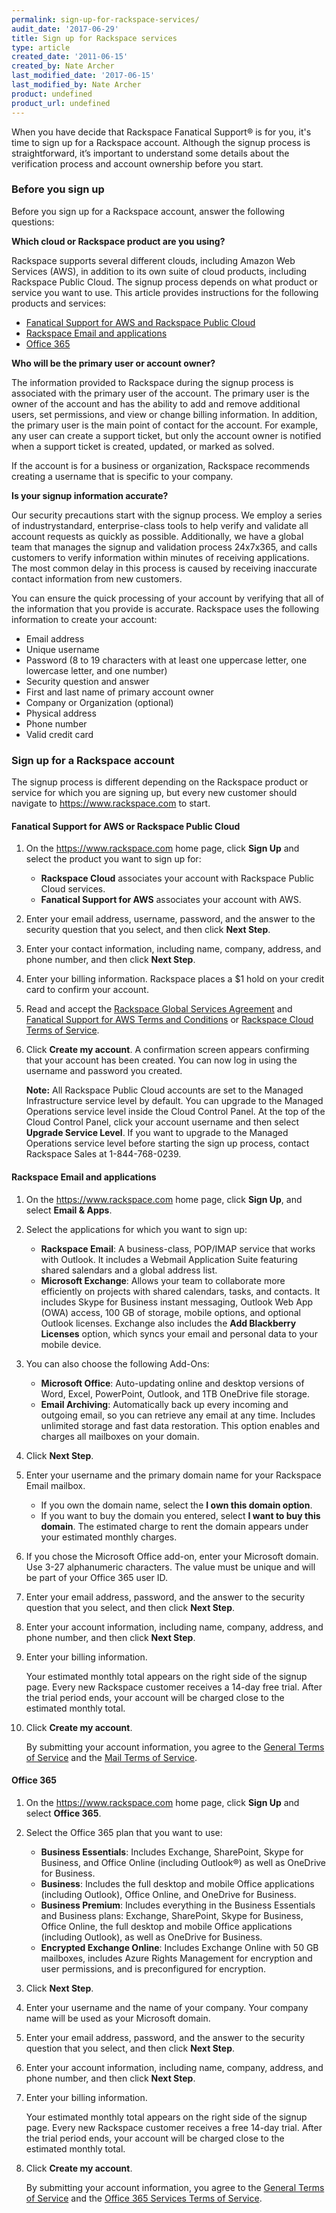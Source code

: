 ```yaml
---
permalink: sign-up-for-rackspace-services/
audit_date: '2017-06-29'
title: Sign up for Rackspace services
type: article
created_date: '2011-06-15'
created_by: Nate Archer
last_modified_date: '2017-06-15'
last_modified_by: Nate Archer
product: undefined
product_url: undefined
---
```


When you have decide that Rackspace Fanatical Support&reg;  is for you, it's time to sign up for a Rackspace account. Although the signup process is straightforward, it’s important to understand some details about the verification process and account ownership before you start.

### Before you sign up

Before you sign up for a Rackspace account, answer the following questions:

**Which cloud or Rackspace product are you using?**

Rackspace supports several different clouds, including Amazon Web Services (AWS), in
addition to its own suite of cloud products, including Rackspace Public Cloud. The
signup process depends on what product or service you want to use. This article
provides instructions for the following products and services:

-	[Fanatical Support for AWS and Rackspace Public Cloud](#fanatical-support-for-aws-or-rackspace-public-cloud)
-	[Rackspace Email and applications](#rackspace-email-and-applications)
-	[Office 365](#office-365)

**Who will be the primary user or account owner?**

The information provided to Rackspace during the signup process is associated with the
primary user of the account. The primary user is the owner of the account and has the
ability to add and remove additional users, set permissions, and view or change billing
information. In addition, the primary user is the main point of contact for the account.
For example, any user can create a support ticket, but only the account owner is notified
when a support ticket is created, updated, or marked as solved.

If the account is for a business or organization, Rackspace recommends creating a username that is specific to your company.

**Is your signup information accurate?**

Our security precautions start with the signup process. We employ a series of industrystandard,
enterprise-class tools to help verify and validate all account requests as quickly
as possible. Additionally, we have a global team that manages the signup and validation process 24x7x365, and calls customers to verify information within minutes of receiving applications. The most common delay in this process is caused by receiving inaccurate contact information from new customers.

You can ensure the quick processing of your account by verifying that all of the
information that you provide is accurate. Rackspace uses the following information to
create your account:

- Email address
- Unique username 
- Password (8 to 19 characters with at least one uppercase letter, one lowercase letter, and one number)
- Security question and answer
- First and last name of primary account owner
- Company or Organization (optional)
- Physical address
- Phone number
- Valid credit card


### Sign up for a Rackspace account

The signup process is different depending on the Rackspace product or service for which you are signing up, but every new customer should navigate to https://www.rackspace.com to start.

#### Fanatical Support for AWS or Rackspace Public Cloud

1. On the https://www.rackspace.com home page, click **Sign Up** and select the product you want to sign up for: 

   - **Rackspace Cloud** associates your account with Rackspace Public Cloud services. 
   - **Fanatical Support for AWS** associates your account with AWS.
   
2. Enter your email address, username, password, and the answer to the security question that you select, and then click **Next Step**.
3. Enter your contact information, including name, company, address, and phone number, and then click **Next Step**.
4. Enter your billing information. Rackspace places a $1 hold on your credit card to confirm your account.
5. Read and accept the [Rackspace Global Services Agreement](https://www.rackspace.com/information/legal/GSA) and [Fanatical Support for AWS Terms and Conditions](https://www.rackspace.com/information/legal/awssupport) or [Rackspace Cloud Terms of Service](https://www.rackspace.com/information/legal/cloud/tos).
6. Click **Create my account**. A confirmation screen appears confirming that your account has been created. You can now log in using the username and password you created.

   **Note:** All Rackspace Public Cloud accounts are set to the Managed Infrastructure service level by default. You can upgrade to the Managed Operations service level inside the Cloud Control Panel. At the top of the Cloud Control Panel, click your account username and then select **Upgrade Service Level**. If you want to upgrade to the Managed Operations service level before starting the sign up process, contact Rackspace Sales at 1-844-768-0239. 

#### Rackspace Email and applications

1. On the https://www.rackspace.com home page, click **Sign Up**, and select **Email & Apps**.
2. Select the applications for which you want to sign up:

      - **Rackspace Email**: A business-class, POP/IMAP service that works with Outlook. It includes a Webmail Application Suite featuring shared salendars and a global address list.
      - **Microsoft Exchange**: Allows your team to collaborate more efficiently on projects with shared calendars, tasks, and contacts. It includes Skype for Business instant messaging, Outlook Web App (OWA) access, 100 GB of storage, mobile options, and optional Outlook licenses. Exchange also includes the **Add Blackberry Licenses** option, which syncs your email and personal data to your mobile device.

3. You can also choose the following Add-Ons:

      - **Microsoft Office**: Auto-updating online and desktop versions of Word, Excel, PowerPoint, Outlook, and 1TB OneDrive file storage.
      - **Email Archiving**: Automatically back up every incoming and outgoing email, so you can retrieve any email at any time. Includes unlimited storage and fast data restoration. This option enables and charges all mailboxes on your domain.

4. Click **Next Step**.

5. Enter your username and the primary domain name for your Rackspace Email mailbox. 
      - If you own the domain name, select the **I own this domain option**. 
      - If you want to buy the domain you entered, select **I want to buy this domain**. The estimated charge to rent the domain appears under your estimated monthly charges.
      
6. If you chose the Microsoft Office add-on, enter your Microsoft domain. Use 3-27 alphanumeric characters. The value must be unique and will be part of your Office 365 user ID.
7. Enter your email address, password, and the answer to the security question that you select, and then click **Next Step**.
8. Enter your account information, including name, company, address, and phone number, and then click **Next Step**.
9. Enter your billing information. 

   Your estimated monthly total appears on the right side of the signup page. Every new Rackspace customer receives a 14-day free trial. After the trial period ends, your account will be charged close to the estimated monthly total.
   
10. Click **Create my account**. 

    By submitting your account information, you agree to the [General Terms of Service](https://www.rackspace.com/information/legal/generalterms) and the [Mail Terms of Service](https://www.rackspace.com/information/legal/mailterms).

#### Office 365

1. On the https://www.rackspace.com home page, click **Sign Up** and select **Office 365**.
2. Select the Office 365 plan that you want to use:

     - **Business Essentials**: Includes Exchange, SharePoint, Skype for Business, and Office Online (including Outlook®) as well as OneDrive for Business.
     - **Business**: Includes the full desktop and mobile Office applications (including Outlook), Office Online, and OneDrive for Business.
     - **Business Premium**: Includes everything in the Business Essentials and Business plans: Exchange, SharePoint, Skype for Business, Office Online, the full desktop and mobile Office applications (including Outlook), as well as OneDrive for Business.
     - **Encrypted Exchange Online**: Includes Exchange Online with 50 GB mailboxes, includes Azure Rights Management for encryption and user permissions, and is preconfigured for encryption.

3. Click **Next Step**.
4. Enter your username and the name of your company. Your company name will be used as your Microsoft domain.
4. Enter your email address, password, and the answer to the security question that you select, and then click **Next Step**.
5. Enter your account information, including name, company, address, and phone number, and then click **Next Step**.
7. Enter your billing information. 

   Your estimated monthly total appears on the right side of the signup page. Every new Rackspace customer receives a free 14-day trial. After the trial period ends, your account will be charged close to the estimated monthly total.
   
8. Click **Create my account**. 
   
   By submitting your account information, you agree to the [General Terms of Service](https://www.rackspace.com/information/legal/generalterms) and the [Office 365 Services Terms of Service](https://www.rackspace.com/information/legal/office-365).
